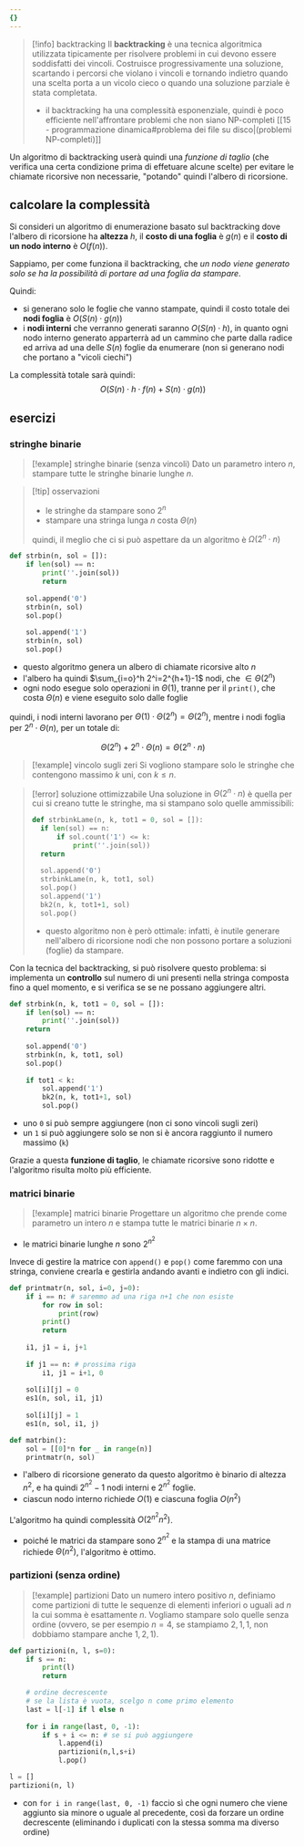 ```yaml
---
{}
---
```

>[!info] backtracking
>Il **backtracking** è una tecnica algoritmica utilizzata tipicamente per risolvere problemi in cui devono essere soddisfatti dei vincoli. Costruisce progressivamente una soluzione, scartando i percorsi che violano i vincoli e tornando indietro quando una scelta porta a un vicolo cieco o quando una soluzione parziale è stata completata.
>- il backtracking ha una complessità esponenziale, quindi è poco efficiente nell'affrontare problemi che non siano NP-completi [[15 - programmazione dinamica#problema dei file su disco|(problemi NP-completi)]]

Un algoritmo di backtracking userà quindi una *funzione di taglio* (che verifica una certa condizione prima di effetuare alcune scelte) per evitare le chiamate ricorsive non necessarie, "potando" quindi l'albero di ricorsione.
## calcolare la complessità
Si consideri un algoritmo di enumerazione basato sul backtracking dove l'albero di ricorsione ha **altezza** $h$, il **costo di una foglia** è $g(n)$ e il **costo di un nodo interno** è $O(f(n))$.

Sappiamo, per come funziona il backtracking, che *un nodo viene generato solo se ha la possibilità di portare ad una foglia da stampare*.

Quindi:
- si generano solo le foglie che vanno stampate, quindi il costo totale dei **nodi foglia** è $O(S(n) \cdot g(n))$ 
- i **nodi interni** che verranno generati saranno $O(S(n) \cdot h)$, in quanto ogni nodo interno generato apparterrà ad un cammino che parte dalla radice ed arriva ad una delle $S(n)$ foglie da enumerare (non si generano nodi che portano a "vicoli ciechi")

La complessità totale sarà quindi:
$$O(S(n)\cdot h \cdot f(n) + S(n) \cdot g(n))$$
## esercizi
### stringhe binarie

> [!example] stringhe binarie (senza vincoli)
> Dato un parametro intero $n$, stampare tutte le stringhe binarie lunghe $n$.

> [!tip] osservazioni
> - le stringhe da stampare sono $2^n$
> - stampare una stringa lunga $n$ costa $\Theta(n)$
> 
> quindi, il meglio che ci si può aspettare da un algoritmo è $\Omega (2^n\cdot n)$

```python
def strbin(n, sol = []):
	if len(sol) == n:
		print(''.join(sol))
		return
		
	sol.append('0')
	strbin(n, sol)
	sol.pop()
	
	sol.append('1')
	strbin(n, sol)
	sol.pop()
```

- questo algoritmo genera un albero di chiamate ricorsive alto $n$
- l'albero ha quindi $\sum_{i=o}^h 2^i=2^{h+1}-1$ nodi, che $\in \Theta(2^n)$
- ogni nodo esegue solo operazioni in $\Theta(1)$, tranne per il `print()`, che costa $\Theta(n)$ e viene eseguito solo dalle foglie 

quindi, i nodi interni lavorano per $\Theta(1) \cdot \Theta(2^n) = \Theta(2^n)$, mentre i nodi foglia per $2^n \cdot \Theta(n)$, per un totale di:

$$
\Theta(2^n) + 2^n \cdot \Theta(n) = \Theta(2^n \cdot n)
$$

> [!example] vincolo sugli zeri
> Si vogliono stampare solo le stringhe che contengono massimo $k$ uni, con $k\leq n$.

>[!error] soluzione ottimizzabile
>Una soluzione in $\Theta(2^n \cdot n)$ è quella per cui si creano tutte le stringhe, ma si stampano solo quelle ammissibili:
> ```python
> def strbinkLame(n, k, tot1 = 0, sol = []):
> 	if len(sol) == n:
> 		if sol.count('1') <= k:
> 			print(''.join(sol))
> 	return
> 	
> 	sol.append('0')
> 	strbinkLame(n, k, tot1, sol)
> 	sol.pop()
> 	sol.append('1')
> 	bk2(n, k, tot1+1, sol)
> 	sol.pop()
> ```
> - questo algoritmo non è però ottimale: infatti, è inutile generare nell'albero di ricorsione nodi che non possono portare a soluzioni (foglie) da stampare.

Con la tecnica del backtracking, si può risolvere questo problema: si implementa un **controllo** sul numero di uni presenti nella stringa composta fino a quel momento, e si verifica se se ne possano aggiungere altri.

```python
def strbink(n, k, tot1 = 0, sol = []):
	if len(sol) == n:
		print(''.join(sol))
	return
	
	sol.append('0')
	strbink(n, k, tot1, sol)
	sol.pop()
	 
	if tot1 < k:
		sol.append('1')
		bk2(n, k, tot1+1, sol)
		sol.pop()
```

- uno `0` si può sempre aggiungere (non ci sono vincoli sugli zeri)
- un  `1` si può aggiungere solo se non si è ancora raggiunto il numero massimo (`k`)

Grazie a questa **funzione di taglio**, le chiamate ricorsive sono ridotte e l'algoritmo risulta molto più efficiente.

### matrici binarie

> [!example] matrici binarie
> Progettare un algoritmo che prende come parametro un intero $n$ e stampa tutte le matrici binarie $n \times n$.

- le matrici binarie lunghe $n$ sono $2^{n^2}$

Invece di gestire la matrice con `append()` e `pop()` come faremmo con una stringa, conviene crearla e gestirla andando avanti e indietro con gli indici.

```python
def printmatr(n, sol, i=0, j=0):
	if i == n: # saremmo ad una riga n+1 che non esiste
		for row in sol:
			print(row)
		print()
		return
		
	i1, j1 = i, j+1
	
	if j1 == n: # prossima riga
		i1, j1 = i+1, 0
		
	sol[i][j] = 0
	es1(n, sol, i1, j1)
	
	sol[i][j] = 1
	es1(n, sol, i1, j)

def matrbin():
	sol = [[0]*n for _ in range(n)]
	printmatr(n, sol)
```

- l'albero di ricorsione generato da questo algoritmo è binario di altezza $n^2$, e ha quindi $2^{n^2}-1$  nodi interni e $2^{n^2}$ foglie.
- ciascun nodo interno richiede $O(1)$ e ciascuna foglia $O(n^2)$

L'algoritmo ha quindi complessità $O(2^{n^2}n^2)$.
- poiché le matrici da stampare sono $2^{n^2}$ e la stampa di una matrice richiede $\Theta(n^2)$, l'algoritmo è ottimo.

### partizioni (senza ordine)

> [!example] partizioni
> Dato un numero intero positivo $n$, definiamo come partizioni di tutte le sequenze di elementi inferiori o uguali ad $n$ la cui somma è esattamente $n$. Vogliamo stampare solo quelle senza ordine (ovvero, se per esempio $n=4$, se stampiamo $2,\,1,\,1$, non dobbiamo stampare anche $1,\,2,\,1$).

```python
def partizioni(n, l, s=0):
    if s == n:
        print(l)
        return

    # ordine decrescente
    # se la lista è vuota, scelgo n come primo elemento
    last = l[-1] if l else n 
    
    for i in range(last, 0, -1):
        if s + i <= n: # se si può aggiungere
            l.append(i)
            partizioni(n,l,s+i)
            l.pop()

l = []
partizioni(n, l)
```

- con `for i in range(last, 0, -1)` faccio sì che ogni numero che viene aggiunto sia minore o uguale al precedente, così da forzare un ordine decrescente (eliminando i duplicati con la stessa somma ma diverso ordine)
